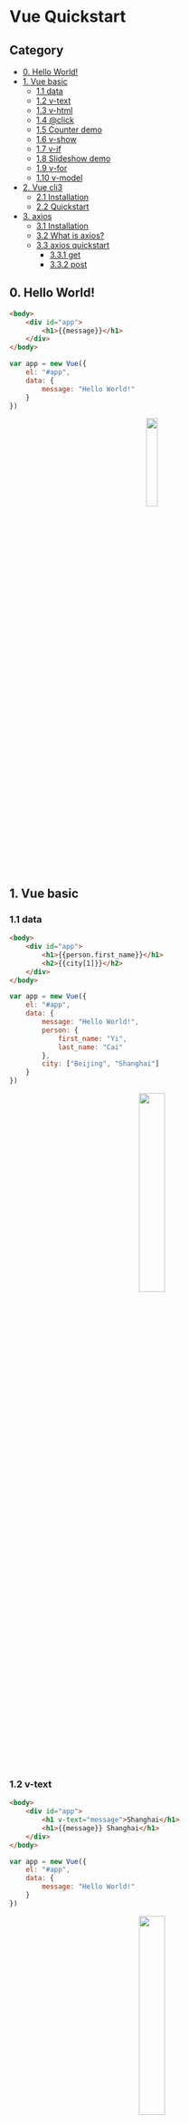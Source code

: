 # Vue Quickstart

## Category
* [0. Hello World!](#0-hello-world-)
* [1. Vue basic](#1-vue-basic)
  + [1.1 data](#11-data)
  + [1.2 v-text](#12-v-text)
  + [1.3 v-html](#13-v-html)
  + [1.4 @click](#14--click)
  + [1.5 Counter demo](#15-counter-demo)
  + [1.6 v-show](#16-v-show)
  + [1.7 v-if](#17-v-if)
  + [1.8 Slideshow demo](#18-slideshow-demo)
  + [1.9 v-for](#19-v-for)
  + [1.10 v-model](#110-v-model)
* [2. Vue cli3](#2-vue-cli3)
  + [2.1 Installation](#21-installation)
  + [2.2 Quickstart](#22-quickstart)
* [3. axios](#3-axios)
  + [3.1 Installation](#31-installation)
  + [3.2 What is axios?](#32-what-is-axios-)
  + [3.3 axios quickstart](#33-axios-quickstart)
    - [3.3.1 get](#331-get)
    - [3.3.2 post](#332-post)




## 0. Hello World!

```html
<body>
    <div id="app">
        <h1>{{message}}</h1>
    </div>
</body>
```

```javascript
var app = new Vue({
    el: "#app",
    data: {
        message: "Hello World!"
    }
})
```

<div align="center"> <img src="image-20200609185506612.png" width="20%"/> </div><br>



## 1. Vue basic

### 1.1 data

```html
<body>
    <div id="app">
        <h1>{{person.first_name}}</h1>
        <h2>{{city[1]}}</h2>
    </div>
</body>
```

```javascript
var app = new Vue({
    el: "#app",
    data: {
        message: "Hello World!",
        person: {
            first_name: "Yi",
            last_name: "Cai"
        },
        city: ["Beijing", "Shanghai"]
    }
})
```

<div align="center"> <img src="image-20200609195323383.png" width="30%"/> </div><br>

### 1.2 v-text

```html
<body>
    <div id="app">
        <h1 v-text="message">Shanghai</h1>
        <h1>{{message}} Shanghai</h1>
    </div>
</body>
```

```javascript
var app = new Vue({
    el: "#app",
    data: {
        message: "Hello World!"
    }
})
```
<div align="center"> <img src="image-20200609195957329.png" width="30%"/> </div><br>

**:bulb:Hint**

与插值表达式的区别：`v-text` 不能插入，`{{}}` 可以



### 1.3 v-html

```html
<body>
    <div id="app">
        <p v-text="message"></p>
        <p v-html="message"></p>
        <p>{{message}}</p>
    </div>
</body>
```

```javascript
var app = new Vue({
    el: "#app",
    data: {
        message: "<h1>Hello World</h1>"
    }
})
```

<div align="center"> <img src="image-20200609200655326.png" width="30%"/> </div><br>

### 1.4 @click

`vue` 通过数据来改变 `dom` 属性

```html
<body>
    <div id="app">
        <h1>{{ num }}</h1>
        <button @click="plus_one">Click me</button>
    </div>
</body>
```

```javascript
var app = new Vue({
    el: "#app",
    data: {
        num: 1,
    },
    methods: {
        plus_one: function () {
            this.num++
        }
    }
})
```



### 1.5 Counter demo

实现一个简单的 `counter` ，其中下界是 0，上界是 10

```html
<body>
    <div id="app">
        <button @click="minus">minus</button>
        <input type="text" v-model="num">
        <button @click="plus">plus</button>
    </div>
</body>
```

注意，操作 `data` 要使用 `this` 

```javascript
var app = new Vue({
    el: "#app",
    data: {
        num: 2,
    },
    methods: {
        plus: function () {
            if (this.num < 10) {
                this.num++;
            } else {
                alert("Plus failed!");
            }
        },
        minus: function () {
            if (this.num > 0) {
                this.num--
            } else {
                alert("Minus failed")
            }
        }
    }
})
```
<div align="center"> <img src="image-20200609203733149.png" width="40%"/> </div><br>





### 1.6 v-show

```html
<body>
    <div id="app">
        <button @click="changeToFalse">CHANGE</button>
        <h1 v-show="flag">Can u see me</h1>
    </div>
</body>
```

```javascript
var app = new Vue({
    el: "#app",
    data: {
        num: 2,
        flag: true,
    },
    methods: {
        changeToFalse: function () {
            this.flag = !this.flag
        }
    }
})
```


<div align="center"> <img src="image-20200609214149452.png" width="30%"/> </div><br>



### 1.7 v-if

与 `v-show` 类似

### 1.8 Slideshow demo

```html
<body>
    <div id="app">
        <img :src="images[index]"><br>
        <button @click="left" v-show="index > 0">LEFT</button>
        <button @click="right" v-show="index < images.length - 1">RIGHT</button>
    </div>
</body>
```

```javascript
var app = new Vue({
    el: "#app",
    data: {
        index: 1,
        images: [
            "./img/1.jpg",
            "./img/2.jpg",
            "./img/3.jpg"
        ],
    },
    methods: {
        left: function () {
            this.index--;
        },
        right: function () {
            this.index++;
        }
    }
})
```



<div align="center"> <img src="image-20200609223716790.png" width="50%"/> </div><br>

<div align="center"> <img src="image-20200609223725512.png" width="50%"/> </div><br>

<div align="center"> <img src="image-20200609223734850.png" width="50%"/> </div><br>

在 `v-show` 里面写 `js` 逻辑十分便捷！

### 1.9 v-for

```html
<body>
    <div id="app">
        <ul>
            <li v-for="car in cars">{{car}}</li>
        </ul>
    </div>
</body>
```

```javascript
var app = new Vue({
    el: "#app",
    data: {
        nums: [1, 2, 3, 4],
        cars: [
            "Bentley",
            "Lamborghini",
            "Benz",
            "BMW",
        ]
    },
    methods: {
    }
})
```

<div align="center"> <img src="image-20200609230242967.png" width="40%"/> </div><br>

### 1.10 v-model

```html
<body>
    <div id="app">
      <input type="text" v-model="message">
      <h2>{{message}}</h2>
    </div>
</body>
```

```javascript
var app = new Vue({
    el: "#app",
    data: {
        message: "Hello"
    },
    methods: {
    }
})
```

<div align="center"> <img src="image-20200609230625074.png" width="30%"/> </div><br>



## 2. Vue cli3

<div align="center"> <img src="image-20200610205150490.png" width="80%"/> </div><br>


### 2.1 Installation

```bash
cnpm install -g @vue/cli
```
<div align="center"> <img src="image-20200610205439959.png" width="50%"/> </div><br>

<div align="center"> <img src="image-20200610210411330.png" width="80%"/> </div><br>

:hammer: Build

:heavy_check_mark: Succeeded!


<div align="center"> <img src="image-20200610210502820.png" width="80%"/> </div><br>



### 2.2 Quickstart

**项目目录**

<div align="center"> <img src="image-20200610212124850.png" width="20%"/> </div><br>

在 `components` 文件夹下创建一个组件 `HelloWorld`

```vue
<template>
  <div>
    <h1>Hello World</h1>
  </div>
</template>
```

在 `router` 文件夹下引入该组件

```javascript
import HelloWorld from "../components/HelloWorld.vue"
```



设置 `routes` 

```javascript
const routes = [
    {
        path: '/',
        name: 'HelloWorld',
        component: HelloWorld
    },
    {
        path: '/about',
        name: 'About',
        // route level code-splitting
        // this generates a separate chunk (about.[hash].js) for this route
        // which is lazy-loaded when the route is visited.
        component: () => import(/* webpackChunkName: "about" */ '../views/About.vue')
    }
]
```

:heavy_check_mark:Succeeded!

<div align="center"> <img src="image-20200610212348722.png" width="90%"/> </div><br>

## 3. axios 

### 3.1 Installation

```bash
npm install axios
```

:heavy_check_mark: Installed

<div align="center"> <img src="image-20200611114012427.png" width="40%"/> </div><br>

### 3.2 What is axios?

就像 `ajax` 基于 `jQuery` 一样，`axios` 和 `Vue` 也是一对



### 3.3 axios quickstart

#### 3.3.1 get 

```javascript
axios.get("http://localhost:9090/movie/findAll").then(res => {
    console.log(res)
})
    .catch(err => {
    console.log("timeout")
    console.log(err)
})
```
:heavy_check_mark: Succeeded!

可以获取后台的数据

<div align="center"> <img src="image-20200611163335677.png" width="100%"/> </div><br>

`catch` 用来捕捉错误信息


<div align="center"> <img src="image-20200611163546189.png" width="100%"/> </div><br>

带参的 `get` 

```javascript
axios.get("http://localhost:9090/movie/find", {
    params: {
        id: 6
    }
})
    .then(res => {
    console.log(res)
})
    .catch(err => {
    console.log("timeout")
    console.log(err)
})
```

:heavy_check_mark: Succeeded!

<div align="center"> <img src="image-20200611165649800.png" width="100%"/> </div><br>










#### 3.3.2 post

